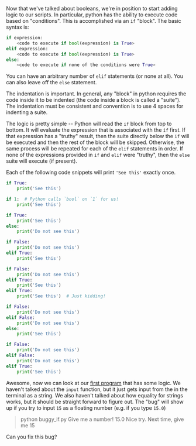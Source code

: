 Now that we've talked about booleans, we're in position to start adding
logic to our scripts.  In particular, python has the ability to execute
code based on "conditions".  This is accomplished via an `if` "block".  The
basic syntax is:

```py
if expression:
    <code to execute if bool(expression) is True>
elif expression:
    <code to execute if bool(expression) is True>
else:
    <code to execute if none of the conditions were True>
```

You can have an arbitrary number of `elif` statements (or none at all).  You
can also leave off the `else` statement.

The indentation is important.  In general, any "block" in python requires the
code inside it to be indented (the code inside a block is called a "suite").
The indentation must be consistent and convention is to use 4 spaces for
indenting a suite.

The logic is pretty simple -- Python will read the `if` block from top to bottom.
It will evaluate the expression that is associated with the `if` first.
If that expression has a "truthy" result, then the suite directly below the `if`
will be executed and then the rest of the block will be skipped.  Otherwise, the
same process will be repeated for each of the `elif` statements in order.  If
none of the expressions provided in `if` and `elif` were "truthy", then the
`else` suite will execute (if present).

Each of the following code snippets will print `'See this'` exactly once.

```py
if True:
    print('See this')
```

```py
if 1:  # Python calls `bool` on `1` for us!
    print('See this')
```

```py
if True:
    print('See this')
else:
    print('Do not see this')
```

```py
if False:
    print('Do not see this')
elif True:
    print('See this')
```

```py
if False:
    print('Do not see this')
elif True:
    print('See this')
elif True:
    print('See this')  # Just kidding!
```

```py
if False:
    print('Do not see this')
elif False:
    print('Do not see this')
else:
    print('See this')
```

```py
if False:
    print('Do not see this')
elif False:
    print('Do not see this')
elif True:
    print('See this')
```

Awesome, now we can look at our [first program](buggy_if.py) that has some logic.
We haven't talked about the `input` function, but it just gets input from the
in the terminal as a string.  We also haven't talked about how equality for
strings works, but it should be straight forward to figure out.  The "bug" will
show up if you try to input `15` as a floating number (e.g. if you type `15.0`)

> python buggy_if.py
> Give me a number! 15.0
> Nice try.  Next time, give me 15

Can you fix this bug?

